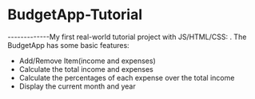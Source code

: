 # BudgetApp-Tutorial
-------------My first real-world tutorial project with JS/HTML/CSS:
. The BudgetApp has some basic features:
 + Add/Remove Item(income and expenses)
 + Calculate the total income and expenses
 + Calculate the percentages of each expense over the total income
 + Display the current month and year
